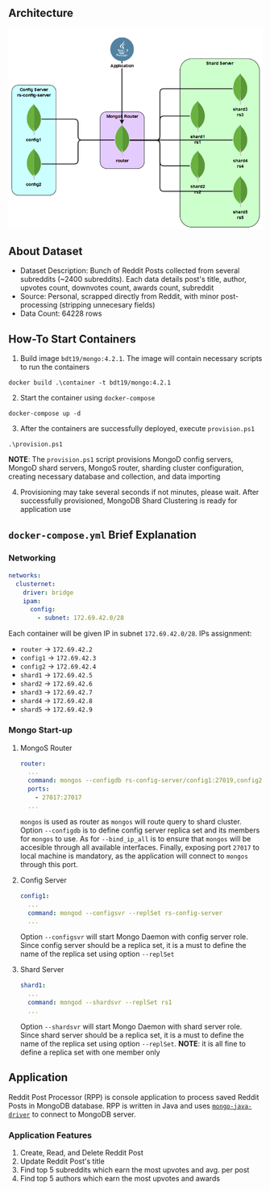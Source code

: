 ## Architecture
![Architecture](assets/architecture.png)
## About Dataset
- Dataset Description: Bunch of Reddit Posts collected from several subreddits (~2400 subreddits). Each data details post's title, author, upvotes count, downvotes count, awards count, subreddit
- Source: Personal, scrapped directly from Reddit, with minor post-processing (stripping unnecesary fields)
- Data Count: 64228 rows
## How-To Start Containers
1. Build image `bdt19/mongo:4.2.1`. The image will contain necessary scripts to run the containers
```
docker build .\container -t bdt19/mongo:4.2.1
```
2. Start the container using `docker-compose`
```
docker-compose up -d
```
3. After the containers are successfully deployed, execute `provision.ps1`
```
.\provision.ps1
```
**NOTE**: The `provision.ps1` script provisions MongoD config servers, MongoD shard servers, MongoS router, sharding cluster configuration, creating necessary database and collection, and data importing

4. Provisioning may take several seconds if not minutes, please wait. After successfully provisioned, MongoDB Shard Clustering is ready for application use
## `docker-compose.yml` Brief Explanation
### Networking
```yml
networks:
  clusternet:
    driver: bridge
    ipam:
      config:
        - subnet: 172.69.42.0/28
```
Each container will be given IP in subnet `172.69.42.0/28`. IPs assignment:
  - `router` &rarr; `172.69.42.2`
  - `config1` &rarr; `172.69.42.3`
  - `config2` &rarr; `172.69.42.4`
  - `shard1` &rarr; `172.69.42.5`
  - `shard2` &rarr; `172.69.42.6`
  - `shard3` &rarr; `172.69.42.7`
  - `shard4` &rarr; `172.69.42.8`
  - `shard5` &rarr; `172.69.42.9`

### Mongo Start-up
1. MongoS Router
    ```yaml
    router:
      ...
      command: mongos --configdb rs-config-server/config1:27019,config2:27019 --bind_ip_all
      ports:
        - 27017:27017
      ...
    ```
    `mongos` is used as router as `mongos` will route query to shard cluster. Option `--configdb` is to define config server replica set and its members for `mongos` to use. As for `--bind_ip_all` is to ensure that `mongos` will be accesible through all available interfaces. Finally, exposing port `27017` to local machine is mandatory, as the application will connect to `mongos` through this port.
  
2. Config Server
   ```yaml
   config1:
     ...
     command: mongod --configsvr --replSet rs-config-server
     ...
   ```
   Option `--configsvr` will start Mongo Daemon with config server role. Since config server should be a replica set, it is a must to define the name of the replica set using option `--replSet`

3. Shard Server
   ```yaml
   shard1:
     ...
     command: mongod --shardsvr --replSet rs1
     ...
   ```
   Option `--shardsvr` will start Mongo Daemon with shard server role. Since shard server should be a replica set, it is a must to define the name of the replica set using option `--replSet`. **NOTE**: it is all fine to define a replica set with one member only
## Application
Reddit Post Processor (RPP) is console application to process saved Reddit Posts in MongoDB database. RPP is written in Java and uses [`mongo-java-driver`](http://mongodb.github.io/mongo-java-driver/) to connect to MongoDB server.  
### Application Features
1. Create, Read, and Delete Reddit Post
2. Update Reddit Post's title
3. Find top 5 subreddits which earn the most upvotes and avg. per post
4. Find top 5 authors which earn the most upvotes and awards
